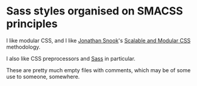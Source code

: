 Sass styles organised on SMACSS principles
==========================================

I like modular CSS, and I like [Jonathan Snook](https://twitter.com/@snookca)'s [Scalable and Modular CSS](http://smacss.com/) methodology. 

I also like CSS preprocessors and [Sass](http://sass-lang.com/) in particular.

These are pretty much empty files with comments, which may be of some use to someone, somewhere.
